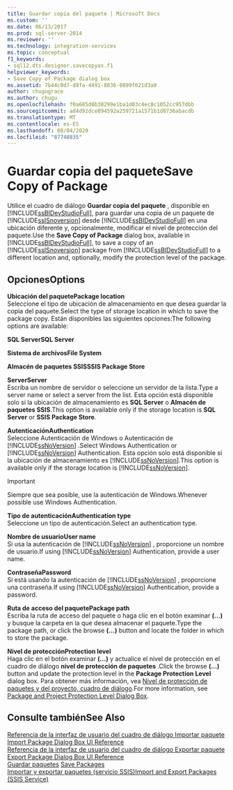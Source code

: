```yaml
---
title: Guardar copia del paquete | Microsoft Docs
ms.custom: ''
ms.date: 06/13/2017
ms.prod: sql-server-2014
ms.reviewer: ''
ms.technology: integration-services
ms.topic: conceptual
f1_keywords:
- sql12.dts.designer.savecopyas.f1
helpviewer_keywords:
- Save Copy of Package dialog box
ms.assetid: 7b44c0d7-d8fa-4491-8836-0899f621d3a8
author: chugugrace
ms.author: chugu
ms.openlocfilehash: f0a685d8b38299e1ba1d03c4ec8c1052cc957dbb
ms.sourcegitcommit: ad4d92dce894592a259721a1571b1d8736abacdb
ms.translationtype: MT
ms.contentlocale: es-ES
ms.lasthandoff: 08/04/2020
ms.locfileid: "87748835"
---
```

# <a name="save-copy-of-package"></a><span data-ttu-id="847db-102">Guardar copia del paquete</span><span class="sxs-lookup"><span data-stu-id="847db-102">Save Copy of Package</span></span>
  <span data-ttu-id="847db-103">Utilice el cuadro de diálogo **Guardar copia del paquete** , disponible en [!INCLUDE[ssBIDevStudioFull](../includes/ssbidevstudiofull-md.md)], para guardar una copia de un paquete de [!INCLUDE[ssISnoversion](../includes/ssisnoversion-md.md)] desde [!INCLUDE[ssBIDevStudioFull](../includes/ssbidevstudiofull-md.md)] en una ubicación diferente y, opcionalmente, modificar el nivel de protección del paquete.</span><span class="sxs-lookup"><span data-stu-id="847db-103">Use the **Save Copy of Package** dialog box, available in [!INCLUDE[ssBIDevStudioFull](../includes/ssbidevstudiofull-md.md)], to save a copy of an [!INCLUDE[ssISnoversion](../includes/ssisnoversion-md.md)] package from [!INCLUDE[ssBIDevStudioFull](../includes/ssbidevstudiofull-md.md)] to a different location and, optionally, modify the protection level of the package.</span></span>  
  
## <a name="options"></a><span data-ttu-id="847db-104">Opciones</span><span class="sxs-lookup"><span data-stu-id="847db-104">Options</span></span>  
 <span data-ttu-id="847db-105">**Ubicación del paquete**</span><span class="sxs-lookup"><span data-stu-id="847db-105">**Package location**</span></span>  
 <span data-ttu-id="847db-106">Seleccione el tipo de ubicación de almacenamiento en que desea guardar la copia del paquete.</span><span class="sxs-lookup"><span data-stu-id="847db-106">Select the type of storage location in which to save the package copy.</span></span> <span data-ttu-id="847db-107">Están disponibles las siguientes opciones:</span><span class="sxs-lookup"><span data-stu-id="847db-107">The following options are available:</span></span>  
  
 <span data-ttu-id="847db-108">**SQL Server**</span><span class="sxs-lookup"><span data-stu-id="847db-108">**SQL Server**</span></span>  
  
 <span data-ttu-id="847db-109">**Sistema de archivos**</span><span class="sxs-lookup"><span data-stu-id="847db-109">**File System**</span></span>  
  
 <span data-ttu-id="847db-110">**Almacén de paquetes SSIS**</span><span class="sxs-lookup"><span data-stu-id="847db-110">**SSIS Package Store**</span></span>  
  
 <span data-ttu-id="847db-111">**Server**</span><span class="sxs-lookup"><span data-stu-id="847db-111">**Server**</span></span>  
 <span data-ttu-id="847db-112">Escriba un nombre de servidor o seleccione un servidor de la lista.</span><span class="sxs-lookup"><span data-stu-id="847db-112">Type a server name or select a server from the list.</span></span> <span data-ttu-id="847db-113">Esta opción está disponible solo si la ubicación de almacenamiento es **SQL Server** o **Almacén de paquetes SSIS**.</span><span class="sxs-lookup"><span data-stu-id="847db-113">This option is available only if the storage location is **SQL Server** or **SSIS Package Store**.</span></span>  
  
 <span data-ttu-id="847db-114">**Autenticación**</span><span class="sxs-lookup"><span data-stu-id="847db-114">**Authentication**</span></span>  
 <span data-ttu-id="847db-115">Seleccione Autenticación de Windows o Autenticación de [!INCLUDE[ssNoVersion](../includes/ssnoversion-md.md)] .</span><span class="sxs-lookup"><span data-stu-id="847db-115">Select Windows Authentication or [!INCLUDE[ssNoVersion](../includes/ssnoversion-md.md)] Authentication.</span></span> <span data-ttu-id="847db-116">Esta opción solo está disponible si la ubicación de almacenamiento es [!INCLUDE[ssNoVersion](../includes/ssnoversion-md.md)].</span><span class="sxs-lookup"><span data-stu-id="847db-116">This option is available only if the storage location is [!INCLUDE[ssNoVersion](../includes/ssnoversion-md.md)].</span></span>  
  
> [!IMPORTANT]  
>  <span data-ttu-id="847db-117">Siempre que sea posible, use la autenticación de Windows.</span><span class="sxs-lookup"><span data-stu-id="847db-117">Whenever possible use Windows Authentication.</span></span>  
  
 <span data-ttu-id="847db-118">**Tipo de autenticación**</span><span class="sxs-lookup"><span data-stu-id="847db-118">**Authentication type**</span></span>  
 <span data-ttu-id="847db-119">Seleccione un tipo de autenticación.</span><span class="sxs-lookup"><span data-stu-id="847db-119">Select an authentication type.</span></span>  
  
 <span data-ttu-id="847db-120">**Nombre de usuario**</span><span class="sxs-lookup"><span data-stu-id="847db-120">**User name**</span></span>  
 <span data-ttu-id="847db-121">Si usa la autenticación de [!INCLUDE[ssNoVersion](../includes/ssnoversion-md.md)] , proporcione un nombre de usuario.</span><span class="sxs-lookup"><span data-stu-id="847db-121">If using [!INCLUDE[ssNoVersion](../includes/ssnoversion-md.md)] Authentication, provide a user name.</span></span>  
  
 <span data-ttu-id="847db-122">**Contraseña**</span><span class="sxs-lookup"><span data-stu-id="847db-122">**Password**</span></span>  
 <span data-ttu-id="847db-123">Si está usando la autenticación de [!INCLUDE[ssNoVersion](../includes/ssnoversion-md.md)] , proporcione una contraseña.</span><span class="sxs-lookup"><span data-stu-id="847db-123">If using [!INCLUDE[ssNoVersion](../includes/ssnoversion-md.md)] Authentication, provide a password.</span></span>  
  
 <span data-ttu-id="847db-124">**Ruta de acceso del paquete**</span><span class="sxs-lookup"><span data-stu-id="847db-124">**Package path**</span></span>  
 <span data-ttu-id="847db-125">Escriba la ruta de acceso del paquete o haga clic en el botón examinar **(...)** y busque la carpeta en la que desea almacenar el paquete.</span><span class="sxs-lookup"><span data-stu-id="847db-125">Type the package path, or click the browse **(...)** button and locate the folder in which to store the package.</span></span>  
  
 <span data-ttu-id="847db-126">**Nivel de protección**</span><span class="sxs-lookup"><span data-stu-id="847db-126">**Protection level**</span></span>  
 <span data-ttu-id="847db-127">Haga clic en el botón examinar **(...)** y actualice el nivel de protección en el cuadro de diálogo **nivel de protección de paquetes** .</span><span class="sxs-lookup"><span data-stu-id="847db-127">Click the browse **(...)** button and update the protection level in the **Package Protection Level** dialog box.</span></span> <span data-ttu-id="847db-128">Para obtener más información, vea [Nivel de protección de paquetes y del proyecto, cuadro de diálogo](../../2014/integration-services/package-and-project-protection-level-dialog-box.md).</span><span class="sxs-lookup"><span data-stu-id="847db-128">For more information, see [Package and Project Protection Level Dialog Box](../../2014/integration-services/package-and-project-protection-level-dialog-box.md).</span></span>  
  
## <a name="see-also"></a><span data-ttu-id="847db-129">Consulte también</span><span class="sxs-lookup"><span data-stu-id="847db-129">See Also</span></span>  
 <span data-ttu-id="847db-130">[Referencia de la interfaz de usuario del cuadro de diálogo Importar paquete](../../2014/integration-services/import-package-dialog-box-ui-reference.md) </span><span class="sxs-lookup"><span data-stu-id="847db-130">[Import Package Dialog Box UI Reference](../../2014/integration-services/import-package-dialog-box-ui-reference.md) </span></span>  
 <span data-ttu-id="847db-131">[Referencia de la interfaz de usuario del cuadro de diálogo Exportar paquete](../../2014/integration-services/export-package-dialog-box-ui-reference.md) </span><span class="sxs-lookup"><span data-stu-id="847db-131">[Export Package Dialog Box UI Reference](../../2014/integration-services/export-package-dialog-box-ui-reference.md) </span></span>  
 <span data-ttu-id="847db-132">[Guardar paquetes](save-packages.md) </span><span class="sxs-lookup"><span data-stu-id="847db-132">[Save Packages](save-packages.md) </span></span>  
 [<span data-ttu-id="847db-133">Importar y exportar paquetes &#40;servicio SSIS&#41;</span><span class="sxs-lookup"><span data-stu-id="847db-133">Import and Export Packages &#40;SSIS Service&#41;</span></span>](../../2014/integration-services/import-and-export-packages-ssis-service.md)  
  
  
